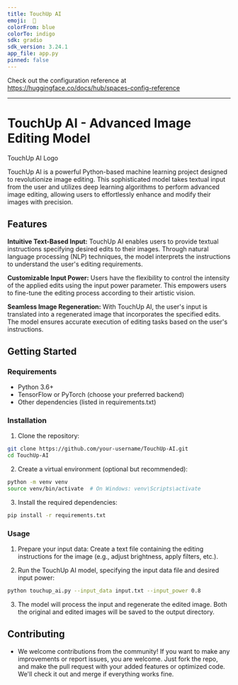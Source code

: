 ```yaml
---
title: TouchUp AI
emoji:  🐨
colorFrom: blue
colorTo: indigo
sdk: gradio
sdk_version: 3.24.1
app_file: app.py
pinned: false
---
```


Check out the configuration reference at https://huggingface.co/docs/hub/spaces-config-reference

---

# TouchUp AI - Advanced Image Editing Model
TouchUp AI Logo

TouchUp AI is a powerful Python-based machine learning project designed to revolutionize image editing. This sophisticated model takes textual input from the user and utilizes deep learning algorithms to perform advanced image editing, allowing users to effortlessly enhance and modify their images with precision.

## Features
**Intuitive Text-Based Input:** TouchUp AI enables users to provide textual instructions specifying desired edits to their images. Through natural language processing (NLP) techniques, the model interprets the instructions to understand the user's editing requirements.

**Customizable Input Power:** Users have the flexibility to control the intensity of the applied edits using the input power parameter. This empowers users to fine-tune the editing process according to their artistic vision.

**Seamless Image Regeneration:** With TouchUp AI, the user's input is translated into a regenerated image that incorporates the specified edits. The model ensures accurate execution of editing tasks based on the user's instructions.

## Getting Started
### Requirements
- Python 3.6+
- TensorFlow or PyTorch (choose your preferred backend)
- Other dependencies (listed in requirements.txt)

### Installation
1. Clone the repository:
```bash
git clone https://github.com/your-username/TouchUp-AI.git
cd TouchUp-AI
```

2. Create a virtual environment (optional but recommended):
```bash
python -m venv venv
source venv/bin/activate  # On Windows: venv\Scripts\activate
```

3. Install the required dependencies:
```bash
pip install -r requirements.txt
```

### Usage
1. Prepare your input data: Create a text file containing the editing instructions for the image (e.g., adjust brightness, apply filters, etc.).

2. Run the TouchUp AI model, specifying the input data file and desired input power:
```bash
python touchup_ai.py --input_data input.txt --input_power 0.8
```
3. The model will process the input and regenerate the edited image. Both the original and edited images will be saved to the output directory.

## Contributing
- We welcome contributions from the community! If you want to make any improvements or report issues, you are welcome. Just fork the repo, and make the pull request with your added features or optimized code. We'll check it out and merge if everything works fine.
